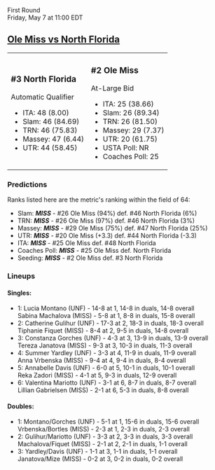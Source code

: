First Round  
Friday, May 7 at 11:00 EDT
## [Ole Miss vs North Florida](https://www.ncaa.com/game/5833660) 

<table><tr><td>  

### #3 North Florida  

Automatic Qualifier  
- ITA: 48 (8.00)  
- Slam: 46 (84.69)  
- TRN: 46 (75.83)  
- Massey: 47 (6.44)  
- UTR: 44 (58.45)  

</td><td>  

### #2 Ole Miss  

At-Large Bid  
- ITA: 25 (38.66)  
- Slam: 26 (89.34)  
- TRN: 26 (81.50)  
- Massey: 29 (7.37)  
- UTR: 20 (61.75)  
- USTA Poll: NR  
- Coaches Poll: 25  

</td></tr></table>  

 ### Predictions  

Ranks listed here are the metric's ranking within the field of 64:  
- Slam: ***MISS*** - #26 Ole Miss (94%) def. #46 North Florida (6%)  
- TRN: ***MISS*** - #26 Ole Miss (97%) def. #46 North Florida (3%)  
- Massey: ***MISS*** - #29 Ole Miss (75%) def. #47 North Florida (25%)  
- UTR: ***MISS*** - #20 Ole Miss (+3.3) def. #44 North Florida (-3.3)  
- ITA: ***MISS*** - #25 Ole Miss def. #48 North Florida  
- Coaches Poll: ***MISS*** - #25 Ole Miss def. North Florida  
- Seeding: ***MISS*** - #2 Ole Miss def. #3 North Florida  

 ### Lineups  

 #### Singles:  
- 1: Lucia Montano (UNF) - 14-8 at 1, 14-8 in duals, 14-8 overall  
    Sabina Machalova (MISS) - 5-8 at 1, 8-8 in duals, 15-8 overall  
- 2: Catherine Gulihur (UNF) - 17-3 at 2, 18-3 in duals, 18-3 overall  
    Tiphanie Fiquet (MISS) - 8-4 at 2, 9-5 in duals, 14-8 overall  
- 3: Constanza Gorches (UNF) - 4-3 at 3, 13-9 in duals, 13-9 overall  
    Tereza Janatova (MISS) - 9-3 at 3, 10-3 in duals, 11-3 overall  
- 4: Summer Yardley (UNF) - 3-3 at 4, 11-9 in duals, 11-9 overall  
    Anna Vrbenska (MISS) - 9-4 at 4, 9-4 in duals, 8-4 overall  
- 5: Annabelle Davis (UNF) - 6-0 at 5, 10-1 in duals, 10-1 overall  
    Reka Zadori (MISS) - 4-1 at 5, 9-3 in duals, 12-9 overall  
- 6: Valentina Mariotto (UNF) - 3-1 at 6, 8-7 in duals, 8-7 overall  
    Lillian Gabrielsen (MISS) - 2-1 at 6, 5-3 in duals, 8-8 overall  

 #### Doubles:  
- 1: Montano/Gorches (UNF) - 5-1 at 1, 15-6 in duals, 15-6 overall  
    Vrbenska/Bortles (MISS) - 2-3 at 1, 2-3 in duals, 2-3 overall  
- 2: Gulihur/Mariotto (UNF) - 3-3 at 2, 3-3 in duals, 3-3 overall  
    Machalova/Fiquet (MISS) - 2-1 at 2, 2-1 in duals, 1-1 overall  
- 3: Yardley/Davis (UNF) - 1-1 at 3, 1-1 in duals, 1-1 overall  
    Janatova/Mize (MISS) - 0-2 at 3, 0-2 in duals, 0-2 overall  